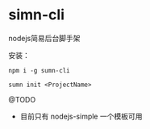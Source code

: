 # simn-cli
nodejs简易后台脚手架

安装：
```
npm i -g sumn-cli

sumn init <ProjectName>
```

@TODO

* 目前只有 nodejs-simple 一个模板可用
